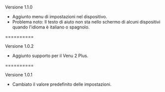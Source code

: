 Versione 1.1.0
- Aggiunto menu di impostazioni nel dispositivo.
- Problema noto: Il testo di aiuto non sta nello schermo di alcuni dispositivi quando l'idioma è italiano o spagnolo.

==========

Versione 1.0.2
- Aggiunto supporto per il Venu 2 Plus.

==========

Versione 1.0.1
- Cambiato il valore predefinito delle impostazioni.